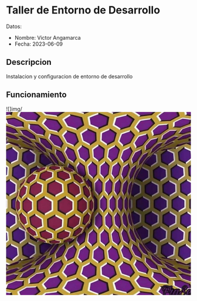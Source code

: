 # Taller de Entorno de Desarrollo

Datos:

- Nombre: Victor Angamarca
- Fecha: 2023-06-09

## Descripcion

Instalacion y configuracion de entorno de desarrollo

## Funcionamiento

![]img/![Alt text](image.png)
